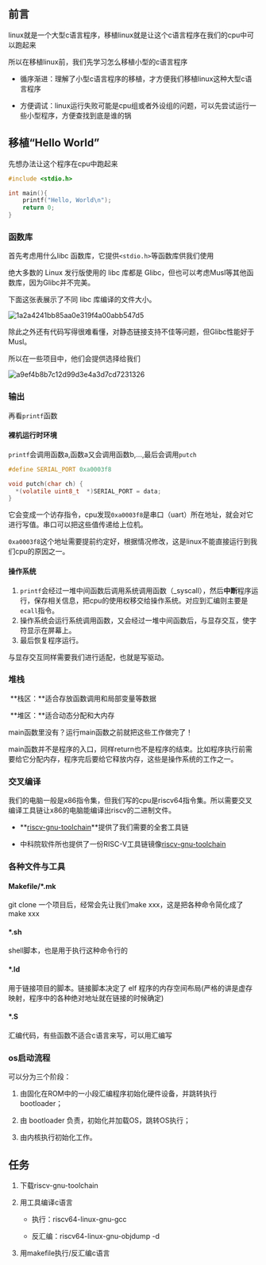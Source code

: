 ## 前言

linux就是一个大型c语言程序，移植linux就是让这个c语言程序在我们的cpu中可以跑起来

所以在移植linux前，我们先学习怎么移植小型的c语言程序

- 循序渐进：理解了小型c语言程序的移植，才方便我们移植linux这种大型c语言程序

- 方便调试：linux运行失败可能是cpu组或者外设组的问题，可以先尝试运行一些小型程序，方便查找到底是谁的锅

  

## 移植“Hello World”

先想办法让这个程序在cpu中跑起来

```c
#include <stdio.h>

int main(){
	printf("Hello, World\n");
    return 0;
}
```

### 函数库

首先考虑用什么libc 函数库，它提供`<stdio.h>`等函数库供我们使用

绝大多数的 Linux 发行版使用的 libc 库都是 Glibc，但也可以考虑Musl等其他函数库，因为Glibc并不完美。



下面这张表展示了不同 libc 库编译的文件大小。

![1a2a4241bb85aa0e319f4a00abb547d5](/home/cyh/cpu_env/resource/1a2a4241bb85aa0e319f4a00abb547d5.png)

除此之外还有代码写得很难看懂，对静态链接支持不佳等问题，但Glibc性能好于Musl。



所以在一些项目中，他们会提供选择给我们

![a9ef4b8b7c12d99d3e4a3d7cd7231326](/home/cyh/cpu_env/resource/a9ef4b8b7c12d99d3e4a3d7cd7231326.png)





### 输出

再看`printf`函数

#### 裸机运行时环境

`printf`会调用函数a,函数a又会调用函数b,...,最后会调用`putch`

``` c
#define SERIAL_PORT 0xa0003f8

void putch(char ch) {
  *(volatile uint8_t  *)SERIAL_PORT = data;
}

```



它会变成一个访存指令，cpu发现`0xa0003f8`是串口（uart）所在地址，就会对它进行写值。串口可以把这些值传递给上位机。

`0xa0003f8`这个地址需要提前约定好，根据情况修改，这是linux不能直接运行到我们cpu的原因之一。

#### 操作系统

1. `printf`会经过一堆中间函数后调用系统调用函数（_syscall），然后**中断**程序运行，保存相关信息，把cpu的使用权移交给操作系统。对应到汇编则主要是`ecall`指令。
2. 操作系统会运行系统调用函数，又会经过一堆中间函数后，与显存交互，使字符显示在屏幕上。
3. 最后恢复程序运行。



与显存交互同样需要我们进行适配，也就是写驱动。



### 堆栈

​	**栈区：**适合存放函数调用和局部变量等数据

​	**堆区：**适合动态分配和大内存



main函数里没有？运行main函数之前就把这些工作做完了！

main函数并不是程序的入口，同样return也不是程序的结束。比如程序执行前需要给它分配内存，程序完后要给它释放内存，这些是操作系统的工作之一。



### 交叉编译

我们的电脑一般是x86指令集，但我们写的cpu是riscv64指令集。所以需要交叉编译工具链让x86的电脑能编译出riscv的二进制文件。

- **[riscv-gnu-toolchain](https://github.com/riscv-collab/riscv-gnu-toolchain)**提供了我们需要的全套工具链

- 中科院软件所也提供了一份RISC-V工具链镜像[riscv-gnu-toolchain](https://help.mirrors.cernet.edu.cn/riscv-toolchains)



### 各种文件与工具

#### Makefile/*.mk

git clone 一个项目后，经常会先让我们make xxx，这是把各种命令简化成了make xxx

#### *.sh

shell脚本，也是用于执行这种命令行的

#### *.ld

用于链接项目的脚本。链接脚本决定了 elf 程序的内存空间布局(严格的讲是虚存映射，程序中的各种绝对地址就在链接的时候确定)

#### *.S

汇编代码，有些函数不适合c语言来写，可以用汇编写



### os启动流程

可以分为三个阶段：

1. 由固化在ROM中的一小段汇编程序初始化硬件设备，并跳转执行bootloader；

2. 由 bootloader 负责，初始化并加载OS，跳转OS执行；

3. 由内核执行初始化工作。

   

## 任务

1. 下载riscv-gnu-toolchain

2. 用工具编译c语言
	- 执行：riscv64-linux-gnu-gcc

	- 反汇编：riscv64-linux-gnu-objdump -d

3. 用makefile执行/反汇编c语言


